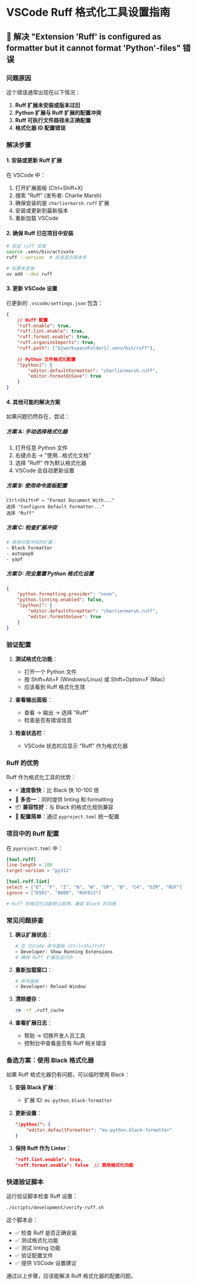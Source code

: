 # VSCode Ruff 格式化工具设置指南

## 🔧 解决 "Extension 'Ruff' is configured as formatter but it cannot format 'Python'-files" 错误

### 问题原因

这个错误通常出现在以下情况：

1. **Ruff 扩展未安装或版本过旧**
2. **Python 扩展与 Ruff 扩展的配置冲突**
3. **Ruff 可执行文件路径未正确配置**
4. **格式化器 ID 配置错误**

### 解决步骤

#### 1. 安装或更新 Ruff 扩展

在 VSCode 中：
1. 打开扩展面板 (Ctrl+Shift+X)
2. 搜索 "Ruff" (发布者: Charlie Marsh)
3. 确保安装的是 `charliermarsh.ruff` 扩展
4. 安装或更新到最新版本
5. 重新加载 VSCode

#### 2. 确保 Ruff 已在项目中安装

```bash
# 验证 ruff 安装
source .venv/bin/activate
ruff --version  # 应该显示版本号

# 如果未安装
uv add --dev ruff
```

#### 3. 更新 VSCode 设置

已更新的 `.vscode/settings.json` 包含：

```json
{
    // Ruff 配置
    "ruff.enable": true,
    "ruff.lint.enable": true,
    "ruff.format.enable": true,
    "ruff.organizeImports": true,
    "ruff.path": ["${workspaceFolder}/.venv/bin/ruff"],
    
    // Python 文件格式化配置
    "[python]": {
        "editor.defaultFormatter": "charliermarsh.ruff",
        "editor.formatOnSave": true
    }
}
```

#### 4. 其他可能的解决方案

如果问题仍然存在，尝试：

##### 方案 A: 手动选择格式化器
1. 打开任意 Python 文件
2. 右键点击 → "使用...格式化文档"
3. 选择 "Ruff" 作为默认格式化器
4. VSCode 会自动更新设置

##### 方案 B: 使用命令面板配置
```
Ctrl+Shift+P → "Format Document With..."
选择 "Configure Default Formatter..."
选择 "Ruff"
```

##### 方案 C: 检查扩展冲突
```bash
# 禁用可能冲突的扩展：
- Black Formatter
- autopep8
- yapf
```

##### 方案 D: 完全重置 Python 格式化设置
```json
{
    "python.formatting.provider": "none",
    "python.linting.enabled": false,
    "[python]": {
        "editor.defaultFormatter": "charliermarsh.ruff",
        "editor.formatOnSave": true
    }
}
```

### 验证配置

1. **测试格式化功能**：
   - 打开一个 Python 文件
   - 按 Shift+Alt+F (Windows/Linux) 或 Shift+Option+F (Mac)
   - 应该看到 Ruff 格式化生效

2. **查看输出面板**：
   - 查看 → 输出 → 选择 "Ruff"
   - 检查是否有错误信息

3. **检查状态栏**：
   - VSCode 状态栏应显示 "Ruff" 作为格式化器

### Ruff 的优势

Ruff 作为格式化工具的优势：
- ⚡ **速度极快**：比 Black 快 10-100 倍
- 🔧 **多合一**：同时提供 linting 和 formatting
- 📦 **兼容性好**：与 Black 的格式化规则兼容
- 🎯 **配置简单**：通过 `pyproject.toml` 统一配置

### 项目中的 Ruff 配置

在 `pyproject.toml` 中：

```toml
[tool.ruff]
line-length = 100
target-version = "py311"

[tool.ruff.lint]
select = ["E", "F", "I", "N", "W", "UP", "B", "C4", "SIM", "RUF"]
ignore = ["E501", "B008", "RUF012"]

# Ruff 的格式化功能默认启用，兼容 Black 的风格
```

### 常见问题排查

1. **确认扩展状态**：
   ```bash
   # 在 VSCode 命令面板 (Ctrl+Shift+P)
   > Developer: Show Running Extensions
   # 确保 Ruff 扩展在运行中
   ```

2. **重新加载窗口**：
   ```bash
   # 命令面板
   > Developer: Reload Window
   ```

3. **清除缓存**：
   ```bash
   rm -rf .ruff_cache
   ```

4. **查看扩展日志**：
   - 帮助 → 切换开发人员工具
   - 控制台中查看是否有 Ruff 相关错误

### 备选方案：使用 Black 格式化器

如果 Ruff 格式化器仍有问题，可以临时使用 Black：

1. **安装 Black 扩展**：
   - 扩展 ID: `ms-python.black-formatter`

2. **更新设置**：
   ```json
   "[python]": {
       "editor.defaultFormatter": "ms-python.black-formatter"
   }
   ```

3. **保持 Ruff 作为 Linter**：
   ```json
   "ruff.lint.enable": true,
   "ruff.format.enable": false  // 禁用格式化功能
   ```

### 快速验证脚本

运行验证脚本检查 Ruff 设置：

```bash
./scripts/development/verify-ruff.sh
```

这个脚本会：
- ✅ 检查 Ruff 是否正确安装
- ✅ 测试格式化功能
- ✅ 测试 linting 功能
- ✅ 验证配置文件
- ✅ 提供 VSCode 设置建议

通过以上步骤，应该能解决 Ruff 格式化器的配置问题。